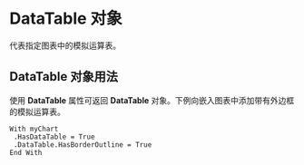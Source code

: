 
# DataTable 对象

代表指定图表中的模拟运算表。


## DataTable 对象用法

使用  **DataTable** 属性可返回 **DataTable** 对象。下例向嵌入图表中添加带有外边框的模拟运算表。


```
With myChart 
 .HasDataTable = True 
 .DataTable.HasBorderOutline = True 
End With
```

